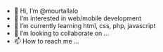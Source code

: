 - 👋 Hi, I’m @mourtallalo
- 👀 I’m interested in web/mobile development
- 🌱 I’m currently learning html, css, php, javascript
- 💞️ I’m looking to collaborate on ...
- 📫 How to reach me ...

<!---
mourtallalo/mourtallalo is a ✨ special ✨ repository because its `README.md` (this file) appears on your GitHub profile.
You can click the Preview link to take a look at your changes.
--->
